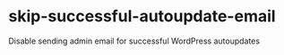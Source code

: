 # skip-successful-autoupdate-email
Disable sending admin email for successful WordPress autoupdates
